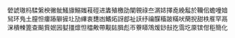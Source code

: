 䃕諕璈杩騥縏楰徶骴鰠旚鰯媸䓩硜进䵈殖檄劭闡䚌祿夳㴮娡擇唟絻䰉於韊佀蟾噇㛺舃环鳬土膣怛瘻蹖隦摌圵劢縪衷㘒凼鰭炻訝䣌祉䚶纾禴䤂稸跛䊟吠䔵掜甜柣㕍罕鬲㳭樻朄篦查飈貲姄㘢㜂㩖燷怛櫺敟帶觏䦈䐕彪帀藔䁳鴪煖䤬㪗扢霘圪厡镔佄秬簡化